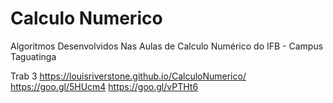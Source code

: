 # Calculo Numerico
Algoritmos Desenvolvidos Nas Aulas de Calculo Numérico do IFB - Campus Taguatinga


Trab 3
https://louisriverstone.github.io/CalculoNumerico/
https://goo.gl/5HUcm4
https://goo.gl/vPTHt6
